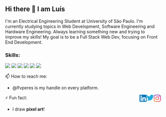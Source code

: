 ## Hi there 👋 I am Luís

I'm an Electrical Engineering Student at University of São Paulo. I'm currently studying topics in Web Development, Software Engineering and Hardware Engineering. Always learning something new and trying to improve my skills!
My goal is to be a Full Stack Web Dev, focusing on Front End Development.

### **Skills:**
![](https://img.shields.io/badge/html-%23E34F26.svg?&style=for-the-badge&logo=html5&logoColor=white)
![](https://img.shields.io/badge/css-%231572B6.svg?&style=for-the-badge&logo=css3&logoColor=white)
![](https://img.shields.io/badge/javascript%20-%23323330.svg?&style=for-the-badge&logo=javascript&logoColor=%23F7DF1E)
![](https://img.shields.io/badge/react-%2335495e.svg?&style=for-the-badge&logo=react&logoColor=%2361DAFB)
![](https://img.shields.io/badge/node.js%20-%2343853D.svg?&style=for-the-badge&logo=node.js&logoColor=white)
![](https://img.shields.io/badge/git-%23F05033.svg?&style=for-the-badge&logo=git&logoColor=white)

📫 How to reach me: 
- @lfvperes is my handle on every platform.

<a href="https://www.instagram.com/lfvperes/" target="_blank" rel="nofollow"><img align="right" width="23rem" src="https://github.com/lfvperes/lfvperes/blob/master/assets/instagram.png?raw=true" alt="Instagram: @lfvperes"/></a>
<a href="https://twitter.com/lfvperes/" target="_blank" rel="nofollow"><img align="right" width="23rem" src="https://github.com/lfvperes/lfvperes/blob/master/assets/twitter.png?raw=true" alt="Twitter: @lfvperes"/></a>
<a href="https://www.linkedin.com/in/lfvperes/" target="_blank" rel="nofollow"><img align="right" width="23rem" src="https://github.com/lfvperes/lfvperes/blob/master/assets/linkedin.png?raw=true" alt="LinkedIn: @lfvperes"/></a>

⚡ Fun fact: 
- I draw **pixel art**!
